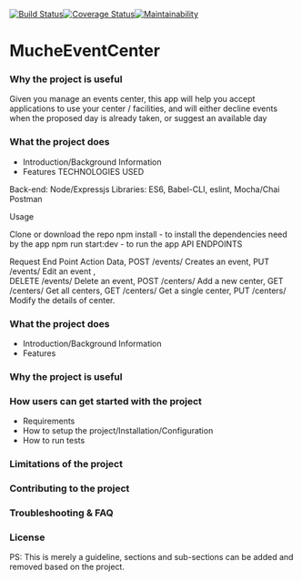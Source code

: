 [![Build Status](https://travis-ci.org/uchemukolo/MucheEventCenter.svg?branch=develop)](https://travis-ci.org/uchemukolo/MucheEventCenter)[![Coverage Status](https://coveralls.io/repos/github/uchemukolo/MucheEventCenter/badge.svg?branch=develop)](https://coveralls.io/github/uchemukolo/MucheEventCenter?branch=develop)[![Maintainability](https://api.codeclimate.com/v1/badges/33a7c69d803fcaf32f1f/maintainability)](https://codeclimate.com/github/uchemukolo/MucheEventCenter/maintainability)

# MucheEventCenter
### Why the project is useful
Given you manage an events center, this app will help you accept applications to use your center / facilities, and will either decline events when the proposed day is already taken, or suggest an available day


### What the project does
  - Introduction/Background Information
  - Features
  TECHNOLOGIES USED

Back-end: Node/Expressjs
Libraries: ES6, Babel-CLI, eslint, Mocha/Chai
Postman

Usage

Clone or download the repo
npm install - to install the dependencies need by the app
npm run start:dev - to run the app
API ENDPOINTS

Request	End Point	Action	Data,
POST /events/  Creates an event,
PUT /events/<eventId>	Edit an event ,  	
DELETE /events/<eventId>	Delete an event,
POST /centers/	Add a new center,
GET /centers/	Get all centers,
GET /centers/<centerId>	Get a single center,
PUT /centers/<centerId>	Modify the details of center.

### What the project does
  - Introduction/Background Information
  - Features

### Why the project is useful

### How users can get started with the project
  - Requirements
  - How to setup the project/Installation/Configuration
  - How to run tests

### Limitations of the project

### Contributing to the project

### Troubleshooting & FAQ

### License

PS: This is merely a guideline, sections and sub-sections can be added and removed based on the project.